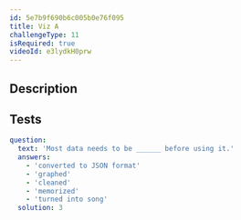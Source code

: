 ```yaml
---
id: 5e7b9f690b6c005b0e76f095
title: Viz A
challengeType: 11
isRequired: true
videoId: e3lydkH0prw
---
```


## Description
<section id='description'>

</section>

## Tests
<section id='tests'>

```yml
question:
  text: 'Most data needs to be ______ before using it.'
  answers:
    - 'converted to JSON format'
    - 'graphed'
    - 'cleaned'
    - 'memorized'
    - 'turned into song'
  solution: 3
```

</section>

